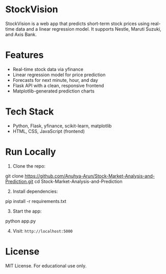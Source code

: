 # StockVision

StockVision is a web app that predicts short-term stock prices using real-time data and a linear regression model. It supports Nestle, Maruti Suzuki, and Axis Bank.

# Features

- Real-time stock data via yfinance
- Linear regression model for price prediction
- Forecasts for next minute, hour, and day
- Flask API with a clean, responsive frontend
- Matplotlib-generated prediction charts

# Tech Stack

- Python, Flask, yfinance, scikit-learn, matplotlib
- HTML, CSS, JavaScript (frontend)

# Run Locally

1. Clone the repo:

git clone https://github.com/Anuhya-Arun/Stock-Market-Analysis-and-Prediction.git
cd Stock-Market-Analysis-and-Prediction

2. Install dependencies:

pip install -r requirements.txt

3. Start the app:

python app.py

4. Visit: `http://localhost:5000`

# License

MIT License. For educational use only.

